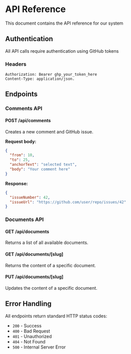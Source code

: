 # API Reference

This document contains the API reference for our system

## Authentication

All API calls require authentication using GitHub tokens

### Headers

```http
Authorization: Bearer ghp_your_token_here
Content-Type: application/json.
```

## Endpoints

### Comments API

#### POST /api/comments

Creates a new comment and GitHub issue.

**Request body:**

```json
{
  "from": 10,
  "to": 25,
  "anchorText": "selected text",
  "body": "Your comment here"
}
```

**Response:**

```json
{
  "issueNumber": 42,
  "issueUrl": "https://github.com/user/repo/issues/42"
}
```

### Documents API

#### GET /api/documents

Returns a list of all available documents.

#### GET /api/documents/\[slug\]

Returns the content of a specific document.

#### PUT /api/documents/\[slug\]

Updates the content of a specific document.

## Error Handling

All endpoints return standard HTTP status codes:

- `200` - Success
- `400` - Bad Request
- `401` - Unauthorized
- `404` - Not Found
- `500` - Internal Server Error
